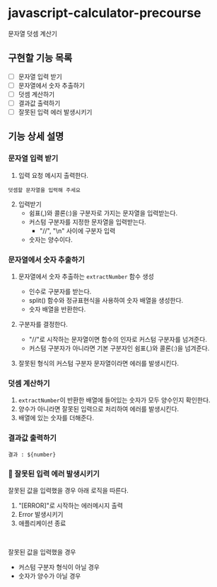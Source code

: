 # javascript-calculator-precourse

문자열 덧셈 계산기

## 구현할 기능 목록

- [ ] 문자열 입력 받기
- [ ] 문자열에서 숫자 추출하기
- [ ] 덧셈 계산하기
- [ ] 결과값 출력하기
- [ ] 잘못된 입력 에러 발생시키기

## 기능 상세 설명

### 문자열 입력 받기

1. 입력 요청 메시지 출력한다.

```
덧셈할 문자열을 입력해 주세요
```

2. 입력받기
   - 쉼표(,)와 콜론(:)을 구분자로 가지는 문자열을 입력받는다.
   - 커스텀 구분자를 지정한 문자열을 입력받는다.
     - "//", "\n" 사이에 구분자 입력
   - 숫자는 양수이다.

### 문자열에서 숫자 추출하기

1. 문자열에서 숫자 추출하는 `extractNumber` 함수 생성

   - 인수로 구분자를 받는다.
   - split() 함수와 정규표현식을 사용하여 숫자 배열을 생성한다.
   - 숫자 배열을 반환한다.

2. 구분자를 결정한다.

   - "//"로 시작하는 문자열이면 함수의 인자로 커스텀 구분자를 넘겨준다.
   - 커스텀 구분자가 아니라면 기본 구분자인 쉼표(,)와 콜론(:)을 넘겨준다.

3. 잘못된 형식의 커스텀 구분자 문자열이라면 에러를 발생시킨다.

### 덧셈 계산하기

1. `extractNumber`이 반환한 배열에 들어있는 숫자가 모두 양수인지 확인한다.
2. 양수가 아니라면 잘못된 입력으로 처리하여 에러를 발생시킨다.
3. 배열에 있는 숫자를 더해준다.

### 결과값 출력하기

```
결과 : ${number}
```

### 🚨 잘못된 입력 에러 발생시키기

잘못된 값을 입력했을 경우 아래 로직을 따른다.

1.  "[ERROR]"로 시작하는 에러메시지 출력
2.  Error 발생시키기
3.  애플리케이션 종료

<br />

잘못된 값을 입력했을 경우

- 커스텀 구분자 형식이 아닐 경우
- 숫자가 양수가 아닐 경우
